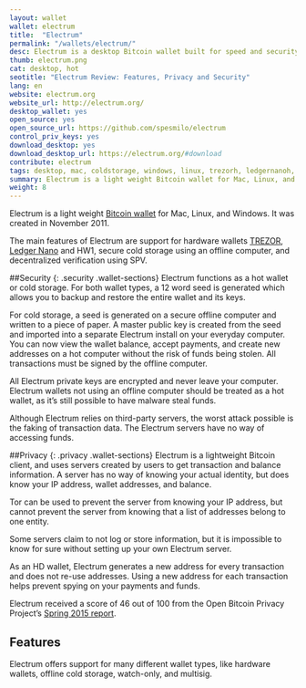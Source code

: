 ```yaml
---
layout: wallet
wallet: electrum
title:  "Electrum"
permalink: "/wallets/electrum/"
desc: Electrum is a desktop Bitcoin wallet built for speed and security. Its simple interface and advanced features make it a good option for new & advanced users.
thumb: electrum.png
cat: desktop, hot
seotitle: "Electrum Review: Features, Privacy and Security"
lang: en
website: electrum.org
website_url: http://electrum.org/
desktop_wallet: yes
open_source: yes
open_source_url: https://github.com/spesmilo/electrum
control_priv_keys: yes
download_desktop: yes
download_desktop_url: https://electrum.org/#download
contribute: electrum
tags: desktop, mac, coldstorage, windows, linux, trezorh, ledgernanoh, hw1h
summary: Electrum is a light weight Bitcoin wallet for Mac, Linux, and Windows. It was created in November 2011. The main features of Electrum are support for hardware wallets TREZOR, Ledger Nano and HW1, secure cold storage using an offline computer, and decentralized verification using SPV. Electrum is a good option for both beginners and advanced users. 
weight: 8
---
```

Electrum is a light weight [Bitcoin wallet](/wallets/) for Mac, Linux, and Windows. It was created in November 2011.

The main features of Electrum are support for hardware wallets [TREZOR](/wallets/trezor/), [Ledger Nano](/wallets/ledger-nano/) and HW1, secure cold storage using an offline computer, and decentralized verification using SPV.

##Security
{: .security .wallet-sections}
Electrum functions as a hot wallet or cold storage. For both wallet types, a 12 word seed is generated which allows you to backup and restore the entire wallet and its keys.

For cold storage, a seed is generated on a secure offline computer and written to a piece of paper. A master public key is created from the seed and imported into a separate Electrum install on your everyday computer. You can now view the wallet balance, accept payments, and create new addresses on a hot computer without the risk of funds being stolen. All transactions must be signed by the offline computer.

All Electrum private keys are encrypted and never leave your computer. Electrum wallets not using an offline computer should be treated as a hot wallet, as it’s still possible to have malware steal funds.

Although Electrum relies on third-party servers, the worst attack possible is the faking of transaction data. The Electrum servers have no way of accessing funds.

##Privacy
{: .privacy .wallet-sections}
Electrum is a lightweight Bitcoin client, and uses servers created by users to get transaction and balance information. A server has no way of knowing your actual identity, but does know your IP address, wallet addresses, and balance.

Tor can be used to prevent the server from knowing your IP address, but cannot prevent the server from knowing that a list of addresses belong to one entity.

Some servers claim to not log or store information, but it is impossible to know for sure without setting up your own Electrum server.

As an HD wallet, Electrum generates a new address for every transaction and does not re-use addresses. Using a new address for each transaction helps prevent spying on your payments and funds.

Electrum received a score of 46 out of 100 from the Open Bitcoin Privacy Project’s [Spring 2015 report](http://www.openbitcoinprivacyproject.org/2015/05/spring-2015-wallet-privacy-rating-report/).

## Features
Electrum offers support for many different wallet types, like hardware wallets, offline cold storage, watch-only, and multisig. 